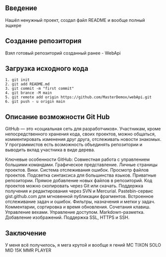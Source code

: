 
## Введение
Нашёл ненужный проект, создал файл README и вообще полный эщкере

## Создание репозитория
Взял готовый репозиторий созданный ранее - WebApi

## Загрузка исходного кода
 ```
 1. git init
 2. git add README.md
 3. git commit -m "first commit"
 4. git brance -M main
 5. git remote add origin https://github.com/MasterDemox/webApi.git
 6. git push - u origin main
```
## Описание возможности Git Hub
GitHub — это «социальная сеть для разработчиков». Участникам, кроме непосредственного хранения кода, своих проектов, можно общаться, комментировать изменения друг друга, отслеживать новости знакомых. У программистов есть возможность объединять репозитории и выводить вклад участника в виде дерева.

Ключевые особенности GitHub:
Совместная работа с управлением большими командами. Графическое представление. Личные страницы проектов. Вики. Система отслеживания ошибок. Просмотр файлов проектов. Подсветка синтаксиса для большинства языков. Приватные репозитории. Прямое добавление новых файлов в репозиторий. Код проектов можно скопировать через Git или скачать. Поддержка получения и редактирования через SVN и Mercurial. Pastebin-сервис gist.github.com для мгновенной публикации фрагментов. Встроенное отслеживание задач и ошибок. Фильтры, назначения и метки у задач. Комментарии, сортировка и время обновления. Сочетания клавиш. Управление вехами. Управление доступом. Markdown-разметка. Добавление изображений. Поддержка SSL, HTTPS и SSH.

## Заключение
У меня всё получилось, я мега крутой и вообще я гений
MC TIXON SOLO MID 15K MMR PLAYER
